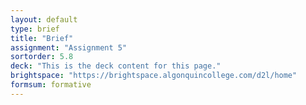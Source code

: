 ```yaml
---
layout: default
type: brief
title: "Brief"
assignment: "Assignment 5"
sortorder: 5.8
deck: "This is the deck content for this page."
brightspace: "https://brightspace.algonquincollege.com/d2l/home"
formsum: formative
---
```

